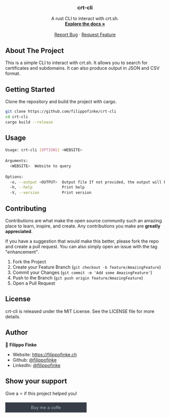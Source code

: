 <div align="center">
  <h3 align="center">crt-cli</h3>

  <p align="center">
    A rust CLI to interact with crt.sh.
    <br />
    <a href="https://github.com/filippofinke/crt-cli"><strong>Explore the docs »</strong></a>
    <br />
    <br />
    <a href="https://github.com/filippofinke/crt-cli/issues">Report Bug</a>
    ·
    <a href="https://github.com/filippofinke/crt-cli/issues">Request Feature</a>
  </p>

</div>

## About The Project

This is a simple CLI to interact with crt.sh. It allows you to search for certificates and subdomains. It can also produce output in JSON and CSV format.

## Getting Started

Clone the repository and build the project with cargo.

```sh
git clone https://github.com/filippofinke/crt-cli
cd crt-cli
cargo build --release
```

## Usage

```sh
Usage: crt-cli [OPTIONS] <WEBSITE>

Arguments:
  <WEBSITE>  Website to query

Options:
  -o, --output <OUTPUT>  Output file If not provided, the output will be printed to stdout
  -h, --help             Print help
  -V, --version          Print version
```

## Contributing

Contributions are what make the open source community such an amazing place to learn, inspire, and create. Any contributions you make are **greatly appreciated**.

If you have a suggestion that would make this better, please fork the repo and create a pull request. You can also simply open an issue with the tag "enhancement".

1. Fork the Project
2. Create your Feature Branch (`git checkout -b feature/AmazingFeature`)
3. Commit your Changes (`git commit -m 'Add some AmazingFeature'`)
4. Push to the Branch (`git push origin feature/AmazingFeature`)
5. Open a Pull Request

## License

crt-cli is released under the MIT License. See the LICENSE file for more details.

## Author

👤 **Filippo Finke**

- Website: https://filippofinke.ch
- Github: [@filippofinke](https://github.com/filippofinke)
- LinkedIn: [@filippofinke](https://linkedin.com/in/filippofinke)

## Show your support

Give a ⭐️ if this project helped you!

<a href="https://www.buymeacoffee.com/filippofinke">
  <img src="https://github.com/filippofinke/filippofinke/raw/main/images/buymeacoffe.png" alt="Buy Me A McFlurry">
</a>
